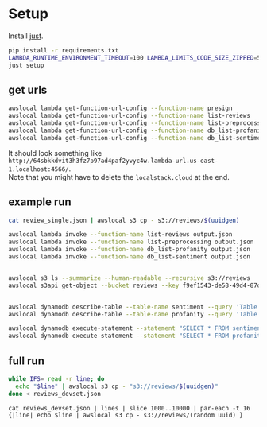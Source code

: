 # Setup

Install [just](https://github.com/casey/just).

```bash
pip install -r requirements.txt
LAMBDA_RUNTIME_ENVIRONMENT_TIMEOUT=100 LAMBDA_LIMITS_CODE_SIZE_ZIPPED=524288000 DISABLE_CORS_HEADERS=1 DISABLE_CORS_CHECKS=1 DISABLE_CUSTOM_CORS_S3=1 DISABLE_CUSTOM_CORS_APIGATEWAY=1 LOCALSTACK_ACTIVATE_PRO=0 localstack start
just setup
```

## get urls

```bash
awslocal lambda get-function-url-config --function-name presign
awslocal lambda get-function-url-config --function-name list-reviews
awslocal lambda get-function-url-config --function-name list-preprocessing
awslocal lambda get-function-url-config --function-name db_list-profanity
awslocal lambda get-function-url-config --function-name db_list-sentiment
```

It should look something like `http://64sbkkdvit3h3fz7p97ad4paf2yvyc4w.lambda-url.us-east-1.localhost:4566/`.  
Note that you might have to delete the `localstack.cloud` at the end.

## example run

```bash
cat review_single.json | awslocal s3 cp - s3://reviews/$(uuidgen)

awslocal lambda invoke --function-name list-reviews output.json
awslocal lambda invoke --function-name list-preprocessing output.json
awslocal lambda invoke --function-name db_list-profanity output.json
awslocal lambda invoke --function-name db_list-sentiment output.json


awslocal s3 ls --summarize --human-readable --recursive s3://reviews
awslocal s3api get-object --bucket reviews --key f9ef1543-de58-49d4-87d5-d14f270c6bb2 output.json


awslocal dynamodb describe-table --table-name sentiment --query 'Table.ItemCount'
awslocal dynamodb describe-table --table-name profanity --query 'Table.ItemCount'

awslocal dynamodb execute-statement --statement "SELECT * FROM sentiment WHERE sentiment != 'neutral'"
awslocal dynamodb execute-statement --statement "SELECT * FROM profanity"
```

## full run

```bash
while IFS= read -r line; do
  echo "$line" | awslocal s3 cp - "s3://reviews/$(uuidgen)"
done < reviews_devset.json
```

```nushell
cat reviews_devset.json | lines | slice 1000..10000 | par-each -t 16 {|line| echo $line | awslocal s3 cp - s3://reviews/(random uuid) }
```